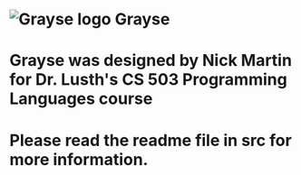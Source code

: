 # ![Grayse logo](https://raw.github.com/nickxiv/grayse/master/assets/grayselogo.png) Grayse

# Grayse was designed by Nick Martin for Dr. Lusth's CS 503 Programming Languages course
# Please read the readme file in src for more information.